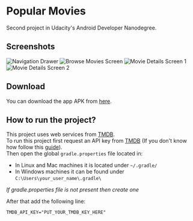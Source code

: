 # Popular Movies
Second project in Udacity's Android Developer Nanodegree.

## Screenshots
![Navigation Drawer][3]
![Browse Movies Screen][4]
![Movie Details Screen 1][5]
![Movie Details Screen 2][6]

## Download
You can download the app APK from [here][7].

## How to run the project?
This project uses web services from [TMDB][1].  
To run this project first request an API key from [TMDB][1] (If you don't know how follow this [guide][2]).  
Then open the global `gradle.properties` file located in:  
- In Linux and Mac machines it is located under `~/.gradle/`
- In Windows machines it can be found under `C:\Users\your_user_name\.gradle\`  

*If gradle.properties file is not present then create one*  

After that add the following line:  
```
TMDB_API_KEY="PUT_YOUR_TMDB_KEY_HERE"  
```

[1]: https://www.themoviedb.org
[2]: https://developers.themoviedb.org/3/getting-started/introduction
[3]: ./screenshots/1.png
[4]: ./screenshots/2.png
[5]: ./screenshots/3.png
[6]: ./screenshots/4.png
[7]: https://github.com/Abdallah-Abdelazim/Popular-Movies/releases/latest